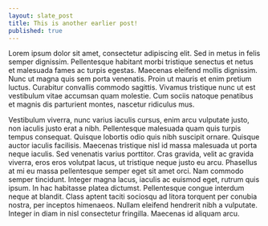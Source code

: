 ```yaml
---
layout: slate_post 
title: This is another earlier post!
published: true 
---
```


Lorem ipsum dolor sit amet, consectetur adipiscing elit. Sed in metus in felis semper dignissim. Pellentesque habitant morbi tristique senectus et netus et malesuada fames ac turpis egestas. Maecenas eleifend mollis dignissim. Nunc ut magna quis sem porta venenatis. Proin ut mauris et enim pretium luctus. Curabitur convallis commodo sagittis. Vivamus tristique nunc ut est vestibulum vitae accumsan quam molestie. Cum sociis natoque penatibus et magnis dis parturient montes, nascetur ridiculus mus.

Vestibulum viverra, nunc varius iaculis cursus, enim arcu vulputate justo, non iaculis justo erat a nibh. Pellentesque malesuada quam quis turpis tempus consequat. Quisque lobortis odio quis nibh suscipit ornare. Quisque auctor iaculis facilisis. Maecenas tristique nisl id massa malesuada ut porta neque iaculis. Sed venenatis varius porttitor. Cras gravida, velit ac gravida viverra, eros eros volutpat lacus, ut tristique neque justo eu arcu. Phasellus at mi eu massa pellentesque semper eget sit amet orci. Nam commodo semper tincidunt. Integer magna lacus, iaculis ac euismod eget, rutrum quis ipsum. In hac habitasse platea dictumst. Pellentesque congue interdum neque at blandit. Class aptent taciti sociosqu ad litora torquent per conubia nostra, per inceptos himenaeos. Nullam eleifend hendrerit nibh a vulputate. Integer in diam in nisl consectetur fringilla. Maecenas id aliquam arcu.


